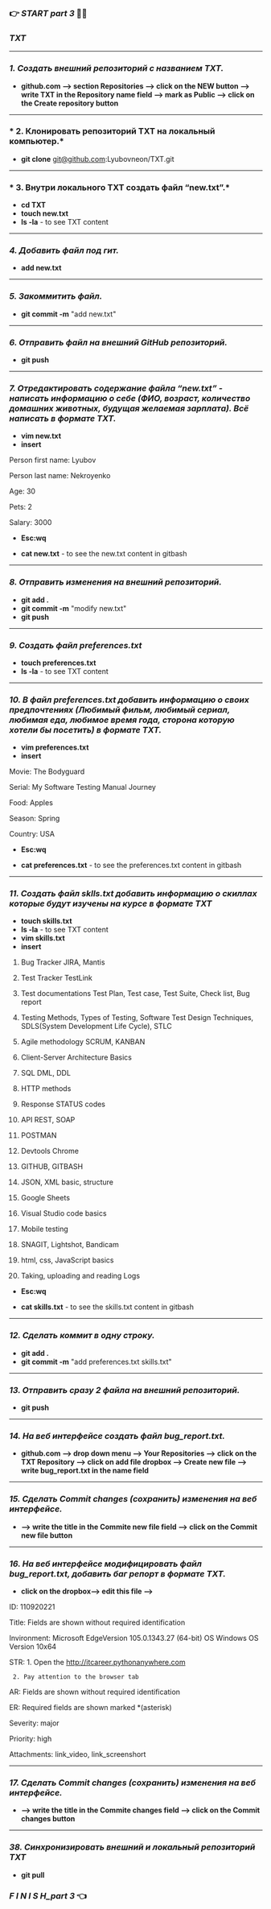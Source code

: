 ### 👉 *START part 3* 💙💛
### *TXT*
***
### *1. Создать внешний репозиторий c названием TXT.*
- **github.com --> section Repositories --> click on the NEW button --> write TXT in the Repository name field --> mark as Public --> click on the Create repository button**

*** 
### * 2. Клонировать репозиторий TXT на локальный компьютер.*
- **git clone** git@github.com:Lyubovneon/TXT.git

***
### * 3. Внутри локального TXT создать файл “new.txt”.*
- **cd TXT**
- **touch new.txt**
- **ls -la**  -  to see TXT content 

***
### *4. Добавить файл под гит.*
- **add new.txt**

***
### *5. Закоммитить файл.*
- **git commit -m** "add new.txt"

***
### *6. Отправить файл на внешний GitHub репозиторий.*
- **git push**

***
### *7. Отредактировать содержание файла “new.txt” - написать информацию о себе (ФИО, возраст, количество домашних животных, будущая желаемая зарплата). Всё написать в формате TXT.*
- **vim new.txt**
- **insert**

Person first name: Lyubov

Person last name: Nekroyenko

Age: 30

Pets: 2

Salary: 3000

- **Esc:wq**

- **cat new.txt**  - to see the new.txt content in gitbash

***
### *8. Отправить изменения на внешний репозиторий.*
- **git add .**
- **git commit -m** "modify new.txt"
- **git push**

***
### *9. Создать файл preferences.txt*
- **touch preferences.txt**
- **ls -la**  -  to see TXT content 

***
### *10. В файл preferences.txt добавить информацию о своих предпочтениях (Любимый фильм, любимый сериал, любимая еда, любимое время года, сторона которую хотели бы посетить) в формате TXT.*
- **vim preferences.txt**
- **insert**

Movie: The Bodyguard

Serial: My Software Testing Manual Journey

Food: Apples

Season: Spring

Country: USA

- **Esc:wq**

- **cat preferences.txt**  - to see the preferences.txt content in gitbash

***
### *11. Создать файл sklls.txt добавить информацию о скиллах которые будут изучены на курсе в формате TXT*
- **touch skills.txt**
- **ls -la**  -  to see TXT content 
- **vim skills.txt**
- **insert**

1. Bug Tracker JIRA, Mantis
	
2. Test Tracker TestLink 
	
3. Test documentations Test Plan, Test case, Test Suite, Check list, Bug report
        
4. Testing Methods, Types of Testing, Software Test Design Techniques, SDLS(System Development Life Cycle), STLC
	
5. Agile methodology SCRUM, KANBAN
	
6. Client-Server Architecture Basics
	
7. SQL DML, DDL
	
8. HTTP methods
	
9. Response STATUS codes
	
10. API REST, SOAP
	
11. POSTMAN
	
12. Devtools Chrome
	
13. GITHUB, GITBASH
	
14. JSON, XML basic, structure 
	
15. Google Sheets
	
16. Visual Studio code basics
	
17. Mobile testing
	
18. SNAGIT, Lightshot, Bandicam
	
19. html, css, JavaScript basics
	
20. Taking, uploading and reading Logs 
	
- **Esc:wq**

- **cat skills.txt**  - to see the skills.txt content in gitbash

***
### *12. Сделать коммит в одну строку.*
- **git add .** 
- **git commit -m** "add preferences.txt skills.txt"

***
### *13. Отправить сразу 2 файла на внешний репозиторий.*
- **git push**

***
### *14. На веб интерфейсе создать файл bug_report.txt.*
- **github.com --> drop down menu --> Your Repositories --> click on the TXT Repository --> click on add file dropbox --> Create new file --> write bug_report.txt in the name field**

***
### *15. Сделать Commit changes (сохранить) изменения на веб интерфейсе.*
- **--> write the title in the Commite new file field --> click on the Commit new file button**

***
### *16. На веб интерфейсе модифицировать файл bug_report.txt, добавить баг репорт в формате TXT.*
- **click on the dropbox--> edit this file -->**

ID: 110920221

Title: Fields are shown without required identification

Invironment: Microsoft EdgeVersion 105.0.1343.27 (64-bit) OS Windows OS Version 10x64

STR: 1. Open the http://itcareer.pythonanywhere.com

     2. Pay attention to the browser tab
    
AR: Fields are shown without required identification

ER: Required fields are shown marked *(asterisk)

Severity: major

Priority: high

Attachments: link_video, link_screenshort

***
### *17. Сделать Commit changes (сохранить) изменения на веб интерфейсе.*
- **--> write the title in the Commite changes field --> click on the Commit changes button**

***
### *38. Синхронизировать внешний и локальный репозиторий TXT*
- **git pull**

###  *F I N I S H_part 3* 👈









